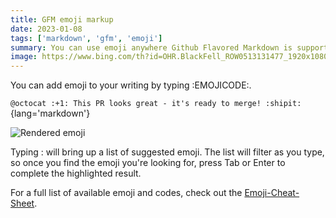 ```yaml
---
title: GFM emoji markup
date: 2023-01-08
tags: ['markdown', 'gfm', 'emoji']
summary: You can use emoji anywhere Github Flavored Markdown is supported.You can add emoji to your writing by typing :EMOJICODE:.
image: https://www.bing.com/th?id=OHR.BlackFell_ROW0513131477_1920x1080.jpg&rf=LaDigue_1920x1080.jpg&qlt=50
---
```


You can add emoji to your writing by typing :EMOJICODE:.

`@octocat :+1: This PR looks great - it's ready to merge! :shipit:`{lang='markdown'}

![Rendered emoji](https://docs.github.com/assets/cb-7184/images/help/writing/emoji-rendered.png)

Typing : will bring up a list of suggested emoji. The list will filter as you type, so once you find the emoji you're looking for, press Tab or Enter to complete the highlighted result.

For a full list of available emoji and codes, check out the [Emoji-Cheat-Sheet](https://github.com/ikatyang/emoji-cheat-sheet/blob/master/README.md).
